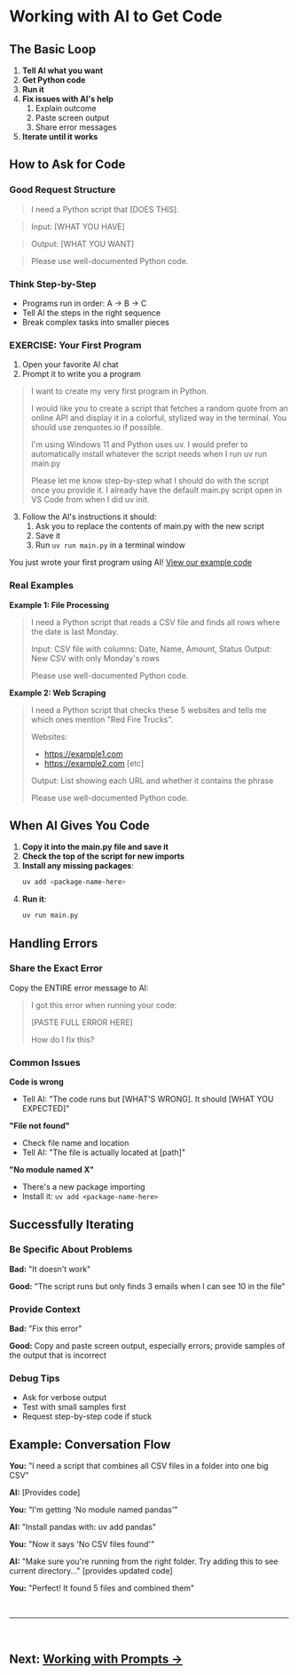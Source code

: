 # Working with AI to Get Code

## The Basic Loop

1. **Tell AI what you want**
2. **Get Python code**
3. **Run it**
4. **Fix issues with AI's help**
   1. Explain outcome
   2. Paste screen output
   3. Share error messages
5. **Iterate until it works**

## How to Ask for Code

### Good Request Structure

> I need a Python script that [DOES THIS].

> Input: [WHAT YOU HAVE]

> Output: [WHAT YOU WANT]

> Please use well-documented Python code.

### Think Step-by-Step

- Programs run in order: A → B → C
- Tell AI the steps in the right sequence
- Break complex tasks into smaller pieces

### EXERCISE: Your First Program

1. Open your favorite AI chat
2. Prompt it to write you a program

>I want to create my very first program in Python.
>
>I would like you to create a script that fetches a random quote from an online API and display it in a colorful, stylized way in the terminal. You should use zenquotes.io if possible.
>
>I'm using Windows 11 and Python uses uv. I would prefer to automatically install whatever the script needs when I run uv run main.py
>
>Please let me know step-by-step what I should do with the script once you provide it. I already have the default main.py script open in VS Code from when I did uv init.

3. Follow the AI's instructions it should:
   1. Ask you to replace the contents of main.py with the new script
   2. Save it
   3. Run ```uv run main.py``` in a terminal window

You just wrote your first program using AI! [View our example code](../scripts/quotes.py)

### Real Examples

**Example 1: File Processing**
> I need a Python script that reads a CSV file and finds all rows where the date is last Monday.
>
> Input: CSV file with columns: Date, Name, Amount, Status
> Output: New CSV with only Monday's rows
>
> Please use well-documented Python code.

**Example 2: Web Scraping**

>I need a Python script that checks these 5 websites and tells me which ones mention "Red Fire Trucks".
>
>Websites:
>- https://example1.com
>- https://example2.com
>[etc]
>
>Output: List showing each URL and whether it contains the phrase
>
>Please use well-documented Python code.


## When AI Gives You Code

1. **Copy it into the main.py file and save it**
2. **Check the top of the script for new imports**
3. **Install any missing packages**:
   ```bash
   uv add <package-name-here>
   ```
4. **Run it**:
   ```bash
   uv run main.py
   ```
   
## Handling Errors

### Share the Exact Error

Copy the ENTIRE error message to AI:

> I got this error when running your code:
>
> [PASTE FULL ERROR HERE]
> 
> How do I fix this?

### Common Issues

**Code is wrong**
- Tell AI: "The code runs but [WHAT'S WRONG]. It should [WHAT YOU EXPECTED]"

**"File not found"**
- Check file name and location
- Tell AI: "The file is actually located at [path]"

**"No module named X"**
- There's a new package importing
- Install it: `uv add <package-name-here>`
## Successfully Iterating

### Be Specific About Problems

**Bad:** "It doesn't work"

**Good:** "The script runs but only finds 3 emails when I can see 10 in the file"

### Provide Context

**Bad:** "Fix this error"

**Good:** Copy and paste screen output, especially errors; provide samples of the output that is incorrect

### Debug Tips

- Ask for verbose output
- Test with small samples first
- Request step-by-step code if stuck

## Example: Conversation Flow

**You:** "I need a script that combines all CSV files in a folder into one big CSV"

**AI:** [Provides code]

**You:** "I'm getting 'No module named pandas'"

**AI:** "Install pandas with: uv add pandas"

**You:** "Now it says 'No CSV files found'"

**AI:** "Make sure you're running from the right folder. Try adding this to see current directory..." [provides updated code]

**You:** "Perfect! It found 5 files and combined them"

<br>

---

<br>

## **Next: [Working with Prompts →](starting-prompt.md)**
